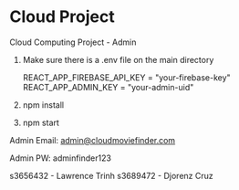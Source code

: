 # Cloud Project

Cloud Computing Project - Admin

1. Make sure there is a .env file on the main directory

   REACT_APP_FIREBASE_API_KEY = "your-firebase-key"
   REACT_APP_ADMIN_KEY = "your-admin-uid"

2. npm install

3. npm start

Admin Email: admin@cloudmoviefinder.com

Admin PW:    adminfinder123

s3656432 - Lawrence Trinh
s3689472 - Djorenz Cruz
